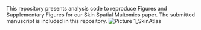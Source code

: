 This repository presents analysis code to reproduce Figures and Supplementary Figures for our Skin Spatial Multomics paper. The submitted manuscript is included in this repository. 
![Picture 1_SkinAtlas](https://github.com/user-attachments/assets/250e1932-a4b3-41a3-bc8f-27db518cd018)

